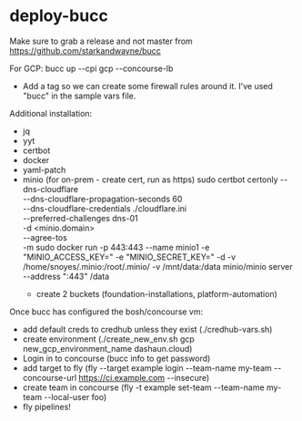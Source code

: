# deploy-bucc

Make sure to grab a release and not master from https://github.com/starkandwayne/bucc

For GCP: bucc up --cpi gcp --concourse-lb
- Add a tag so we can create some firewall rules around it.  I've used "bucc" in the sample vars file.

Additional installation:
- jq
- yyt
- certbot
- docker
- yaml-patch
- minio (for on-prem - create cert, run as https)
	sudo certbot certonly --dns-cloudflare \
       --dns-cloudflare-propagation-seconds 60  \
       --dns-cloudflare-credentials ./cloudflare.ini \
       --preferred-challenges dns-01 \
       -d <minio.domain> \
       --agree-tos \
       -m <email>
    sudo docker run -p 443:443 --name minio1 -e "MINIO_ACCESS_KEY=<key>" -e "MINIO_SECRET_KEY=<password>" -d -v /home/snoyes/.minio:/root/.minio/ -v /mnt/data:/data minio/minio server --address ":443" /data
    - create 2 buckets (foundation-installations, platform-automation)

Once bucc has configured the bosh/concourse vm:
- add default creds to credhub unless they exist (./credhub-vars.sh)
- create environment (./create_new_env.sh gcp new_gcp_environment_name dashaun.cloud)
- Login in to concourse (bucc info to get password) 
- add target to fly (fly --target example login --team-name my-team --concourse-url https://ci.example.com --insecure)
- create team in concourse (fly -t example set-team --team-name my-team --local-user foo)
- fly pipelines!
